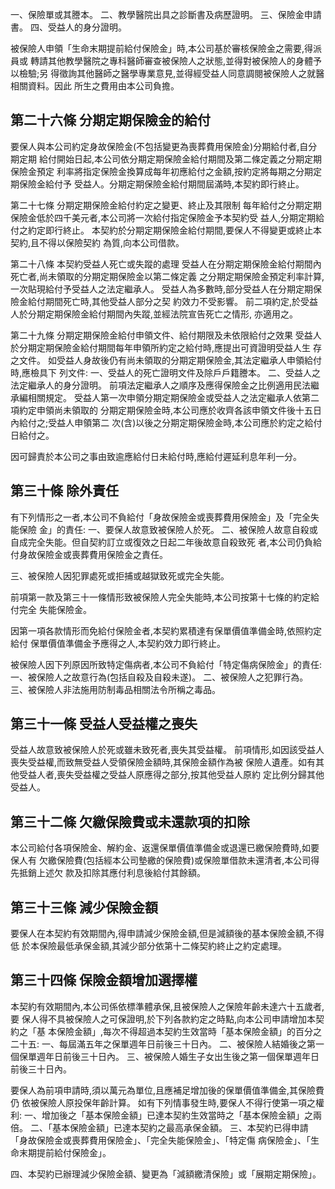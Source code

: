 一、保險單或其謄本。 二、教學醫院出具之診斷書及病歷證明。 三、保險金申請書。 四、受益人的身分證明。

被保險人申領「生命末期提前給付保險金」時,本公司基於審核保險金之需要,得派員或 轉請其他教學醫院之專科醫師審查被保險人之狀態,並得對被保險人的身體予以檢驗;另 得徵詢其他醫師之醫學專業意見,並得經受益人同意調閱被保險人之就醫相關資料。因此 所生之費用由本公司負擔。

## 第二十六條 分期定期保險金的給付

要保人與本公司約定身故保險金(不包括變更為喪葬費用保險金)分期給付者,自分期定期 給付開始日起,本公司依分期定期保險金給付期間及第二條定義之分期定期保險金預定 利率將指定保險金換算成每年初應給付之金額,按約定將每期之分期定期保險金給付予 受益人。分期定期保險金給付期間屆滿時,本契約即行終止。

第二十七條 分期定期保險金給付約定之變更、終止及其限制 每年給付之分期定期保險金低於四千美元者,本公司將一次給付指定保險金予本契約受 益人,分期定期給付之約定即行終止。 本契約於分期定期保險金給付期間,要保人不得變更或終止本契約,且不得以保險契約 為質,向本公司借款。

第二十八條 本契約受益人死亡或失蹤的處理 受益人在分期定期保險金給付期間內死亡者,尚未領取的分期定期保險金以第二條定義 之分期定期保險金預定利率計算,一次貼現給付予受益人之法定繼承人。 受益人為多數時,部分受益人在分期定期保險金給付期間死亡時,其他受益人部分之契 約效力不受影響。 前二項約定,於受益人於分期定期保險金給付期間內失蹤,並經法院宣告死亡之情形, 亦適用之。

第二十九條 分期定期保險金給付申領文件、給付期限及未依限給付之效果 受益人於分期定期保險金給付期間每年申領所約定之給付時,應提出可資證明受益人生 存之文件。 如受益人身故後仍有尚未領取的分期定期保險金,其法定繼承人申領給付時,應檢具下 列文件: 一、受益人的死亡證明文件及除戶戶籍謄本。 二、受益人之法定繼承人的身分證明。 前項法定繼承人之順序及應得保險金之比例適用民法繼承編相關規定。 受益人第一次申領分期定期保險金或受益人之法定繼承人依第二項約定申領尚未領取的 分期定期保險金時,本公司應於收齊各該申領文件後十五日內給付之;受益人申領第二 次(含)以後之分期定期保險金時,本公司應於約定之給付日給付之。

因可歸責於本公司之事由致逾應給付日未給付時,應給付遲延利息年利一分。

## 第三十條 除外責任

有下列情形之一者,本公司不負給付「身故保險金或喪葬費用保險金」及「完全失能保險 金」的責任:
一、要保人故意致被保險人於死。 二、被保險人故意自殺或自成完全失能。但自契約訂立或復效之日起二年後故意自殺致死 者,本公司仍負給付身故保險金或喪葬費用保險金之責任。

三、被保險人因犯罪處死或拒捕或越獄致死或完全失能。

前項第一款及第三十一條情形致被保險人完全失能時,本公司按第十七條的約定給付完全 失能保險金。

因第一項各款情形而免給付保險金者,本契約累積達有保單價值準備金時,依照約定給付 保單價值準備金予應得之人,本契約效力即行終止。

被保險人因下列原因所致特定傷病者,本公司不負給付「特定傷病保險金」的責任: 一、被保險人之故意行為(包括自殺及自殺未遂)。 二、被保險人之犯罪行為。 三、被保險人非法施用防制毒品相關法令所稱之毒品。

## 第三十一條 受益人受益權之喪失

受益人故意致被保險人於死或雖未致死者,喪失其受益權。 前項情形,如因該受益人喪失受益權,而致無受益人受領保險金額時,其保險金額作為被 保險人遺產。如有其他受益人者,喪失受益權之受益人原應得之部分,按其他受益人原約 定比例分歸其他受益人。

## 第三十二條 欠繳保險費或未還款項的扣除

本公司給付各項保險金、解約金、返還保單價值準備金或退還已繳保險費時,如要保人有 欠繳保險費(包括經本公司墊繳的保險費)或保險單借款未還清者,本公司得先抵銷上述欠 款及扣除其應付利息後給付其餘額。

## 第三十三條 減少保險金額

要保人在本契約有效期間內,得申請減少保險金額,但是減額後的基本保險金額,不得低 於本保險最低承保金額,其減少部分依第十二條契約終止之約定處理。

## 第三十四條 保險金額增加選擇權

本契約有效期間內,本公司係依標準體承保,且被保險人之保險年齡未達六十五歲者,要 保人得不具被保險人之可保證明,於下列各款約定之時點,向本公司申請增加本契約之「基 本保險金額」,每次不得超過本契約生效當時「基本保險金額」的百分之二十五:
一、每屆滿五年之保單週年日前後三十日內。 二、被保險人結婚後之第一個保單週年日前後三十日內。 三、被保險人婚生子女出生後之第一個保單週年日前後三十日內。

要保人為前項申請時,須以萬元為單位,且應補足增加後的保單價值準備金,其保險費仍 依被保險人原投保年齡計算。 如有下列情事發生時,要保人不得行使第一項之權利:
一、增加後之「基本保險金額」已達本契約生效當時之「基本保險金額」之兩倍。 二、「基本保險金額」已達本契約之最高承保金額。 三、本契約已得申請「身故保險金或喪葬費用保險金」、「完全失能保險金」、「特定傷 病保險金」、「生命末期提前給付保險金」。

四、本契約已辦理減少保險金額、變更為「減額繳清保險」或「展期定期保險」。